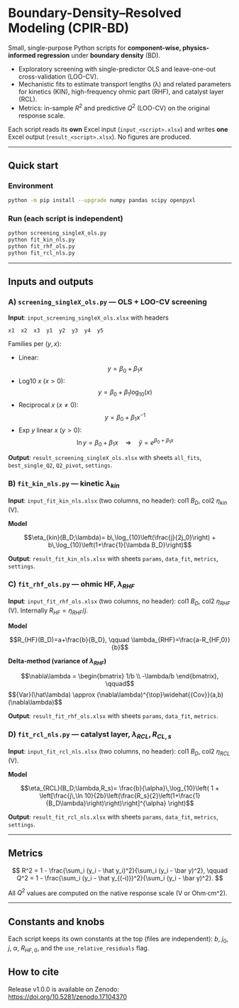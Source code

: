 # Boundary-Density–Resolved Modeling (CPIR-BD)

Small, single-purpose Python scripts for **component-wise, physics-informed regression** under **boundary density** (BD).

- Exploratory screening with single-predictor OLS and leave-one-out cross-validation (LOO-CV).
- Mechanistic fits to estimate transport lengths (λ) and related parameters for kinetics (KIN), high-frequency ohmic part (RHF), and catalyst layer (RCL).
- Metrics: in-sample $R^2$ and predictive $Q^2$ (LOO-CV) on the original response scale.

Each script reads its **own** Excel input (`input_<script>.xlsx`) and writes **one** Excel output (`result_<script>.xlsx`). No figures are produced.

---

## Quick start

### Environment
```bash
python -m pip install --upgrade numpy pandas scipy openpyxl
```

### Run (each script is independent)
```bash
python screening_singleX_ols.py
python fit_kin_nls.py
python fit_rhf_ols.py
python fit_rcl_nls.py
```

---

## Inputs and outputs

### A) `screening_singleX_ols.py` — OLS + LOO-CV screening

**Input**: `input_screening_singleX_ols.xlsx` with headers
```
x1  x2  x3  y1  y2  y3  y4  y5
```
Families per $(y,x)$:
- Linear: $$y = \beta_0 + \beta_1 x$$
- Log10 $x$ ($x>0$): $$y = \beta_0 + \beta_1 \log_{10}(x)$$
- Reciprocal $x$ ($x\neq 0$): $$y = \beta_0 + \beta_1 x^{-1}$$
- Exp $y$ linear $x$ ($y>0$): $$\ln y = \beta_0 + \beta_1 x \quad\Rightarrow\quad \hat y = e^{\beta_0+\beta_1 x}$$

**Output**: `result_screening_singleX_ols.xlsx` with sheets `all_fits`, `best_single_Q2`, `Q2_pivot`, `settings`.

### B) `fit_kin_nls.py` — kinetic $\lambda_{kin}$

**Input**: `input_fit_kin_nls.xlsx` (two columns, no header): col1 $B_D$, col2 $\eta_{kin}$ (V).

**Model**

$$\eta_{kin}(B_D;\lambda)= b\,\log_{10}\left(\frac{j}{2j_0}\right) + b\,\log_{10}\left(1+\frac{1}{\lambda B_D}\right)$$

**Output**: `result_fit_kin_nls.xlsx` with sheets `params`, `data_fit`, `metrics`, `settings`.

### C) `fit_rhf_ols.py` — ohmic HF, $\lambda_{RHF}$

**Input**: `input_fit_rhf_ols.xlsx` (two columns, no header): col1 $B_D$, col2 $\eta_{RHF}$ (V). Internally $R_{HF}=\eta_{RHF}/j$.

**Model**

$$R_{HF}(B_D)=a+\frac{b}{B_D}, \qquad \lambda_{RHF}=\frac{a-R_{HF,0}}{b}$$

**Delta-method (variance of $\lambda_{RHF}$)**

$$\nabla\lambda = \begin{bmatrix} 1/b \\ -\lambda/b \end{bmatrix}, \qquad$$
$$\{Var}(\hat\lambda) \approx (\nabla\lambda)^{\top}\widehat{\{Cov}}(a,b)(\nabla\lambda)$$

**Output**: `result_fit_rhf_ols.xlsx` with sheets `params`, `data_fit`, `metrics`.

### D) `fit_rcl_nls.py` — catalyst layer, $\lambda_{RCL}, R_{CL,s}$

**Input**: `input_fit_rcl_nls.xlsx` (two columns, no header): col1 $B_D$, col2 $\eta_{RCL}$ (V).

**Model**

$$\eta_{RCL}(B_D;\lambda,R_s)= \frac{b}{\alpha}\,\log_{10}\left( 1 + \left[\frac{j\,\ln 10}{2b}\left(\frac{R_s}{2}\left(1+\frac{1}{B_D\lambda}\right)\right)\right]^{\alpha} \right)$$

**Output**: `result_fit_rcl_nls.xlsx` with sheets `params`, `data_fit`, `metrics`, `settings`.

---

## Metrics

$$
R^2 = 1 - \frac{\sum_i (y_i - \hat y_i)^2}{\sum_i (y_i - \bar y)^2}, \qquad
Q^2 = 1 - \frac{\sum_i (y_i - \hat y_{(-i)})^2}{\sum_i (y_i - \bar y)^2}.
$$

All $Q^2$ values are computed on the native response scale (V or Ohm·cm^2).

---

## Constants and knobs

Each script keeps its own constants at the top (files are independent): $b$, $j_0$, $j$, $\alpha$, $R_{HF,0}$, and the `use_relative_residuals` flag.

## How to cite
Release v1.0.0 is available on Zenodo: https://doi.org/10.5281/zenodo.17104370
